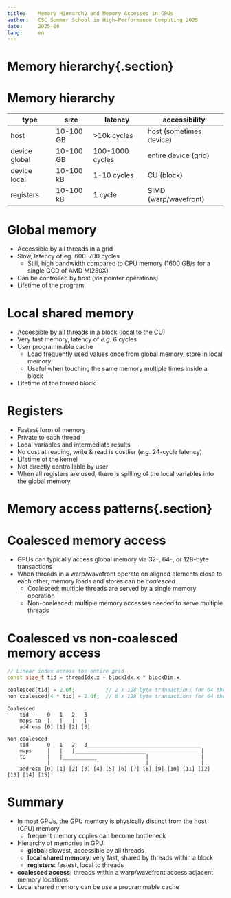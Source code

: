 ```yaml
---
title:    Memory Hierarchy and Memory Accesses in GPUs
author:   CSC Summer School in High-Performance Computing 2025
date:     2025-06
lang:     en
---
```


# Memory hierarchy{.section}

# Memory hierarchy

| type          | size          | latency           | accessibility             |
|---------------|---------------|-------------------|---------------------------|
| host          | 10-100 GB     | >10k cycles       | host (sometimes device)   |
| device global | 10-100 GB     | 100-1000 cycles   | entire device (grid)      |
| device local  | 10-100 kB     | 1-10 cycles       | CU (block)                |
| registers     | 10-100 kB     | 1 cycle           | SIMD (warp/wavefront)     |

# Global memory

- Accessible by all threads in a grid
- Slow, latency of eg. 600–700 cycles
    - Still, high bandwidth compared to CPU memory (1600 GB/s for a single GCD of AMD MI250X)
- Can be controlled by host (via pointer operations)
- Lifetime of the program

# Local shared memory

- Accessible by all threads in a block (local to the CU)
- Very fast memory, latency of *e.g.* 6 cycles
- User programmable cache
    - Load frequently used values once from global memory, store in local memory
    - Useful when touching the same memory multiple times inside a block
- Lifetime of the thread block

# Registers

- Fastest form of memory
- Private to each thread
- Local variables and intermediate results
- No cost at reading, write & read is costlier (*e.g.* 24-cycle latency)
- Lifetime of the kernel
- Not directly controllable by user
- When all registers are used, there is spilling of the local variables into the global memory.

# Memory access patterns{.section}

# Coalesced memory access

- GPUs can typically access global memory via 32-, 64-, or 128-byte transactions
- When threads in a warp/wavefront operate on aligned elements close to each other, 
  memory loads and stores can be *coalesced*
    - Coalesced: multiple threads are served by a single memory operation
    - Non-coalesced: multiple memory accesses needed to serve multiple threads

# Coalesced vs non-coalesced memory access

```cpp
// Linear index across the entire grid
const size_t tid = threadIdx.x + blockIdx.x * blockDim.x;

coalesced[tid] = 2.0f;          // 2 x 128 byte transactions for 64 threads
non_coalesced[4 * tid] = 2.0f;  // 8 x 128 byte transactions for 64 threads
```
```
Coalesced
    tid      0   1   2   3 
    maps to  |   |   |   | 
    address [0] [1] [2] [3]

Non-coalesced
    tid      0   1   2   3_____________________________________
    maps     |   |   |_______________________                  |
    to       |   |___________                |                 |
             |               |               |                 |
    address [0] [1] [2] [3] [4] [5] [6] [7] [8] [9] [10] [11] [12] [13] [14] [15]
```

# Summary

- In most GPUs, the GPU memory is physically distinct from the host (CPU) memory
    - frequent memory copies can become bottleneck
- Hierarchy of memories in GPU:
    - **global**: slowest, accessible by all threads
    - **local shared memory**: very fast, shared by threads within a block
    - **registers**: fastest, local to threads
- **coalesced access**: threads within a warp/wavefront access adjacent memory locations
- Local shared memory can be use a programmable cache

